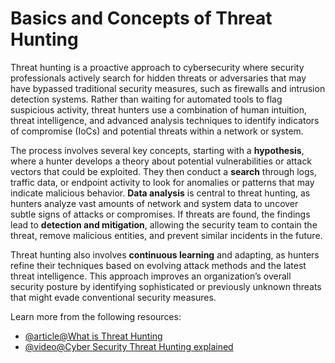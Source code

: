 # Basics and Concepts of Threat Hunting

Threat hunting is a proactive approach to cybersecurity where security professionals actively search for hidden threats or adversaries that may have bypassed traditional security measures, such as firewalls and intrusion detection systems. Rather than waiting for automated tools to flag suspicious activity, threat hunters use a combination of human intuition, threat intelligence, and advanced analysis techniques to identify indicators of compromise (IoCs) and potential threats within a network or system.

The process involves several key concepts, starting with a **hypothesis**, where a hunter develops a theory about potential vulnerabilities or attack vectors that could be exploited. They then conduct a **search** through logs, traffic data, or endpoint activity to look for anomalies or patterns that may indicate malicious behavior. **Data analysis** is central to threat hunting, as hunters analyze vast amounts of network and system data to uncover subtle signs of attacks or compromises. If threats are found, the findings lead to **detection and mitigation**, allowing the security team to contain the threat, remove malicious entities, and prevent similar incidents in the future.

Threat hunting also involves **continuous learning** and adapting, as hunters refine their techniques based on evolving attack methods and the latest threat intelligence. This approach improves an organization’s overall security posture by identifying sophisticated or previously unknown threats that might evade conventional security measures.

Learn more from the following resources:

- [@article@What is Threat Hunting](https://www.ibm.com/topics/threat-hunting)
- [@video@Cyber Security Threat Hunting explained](https://www.youtube.com/watch?v=VNp35Uw_bSM)